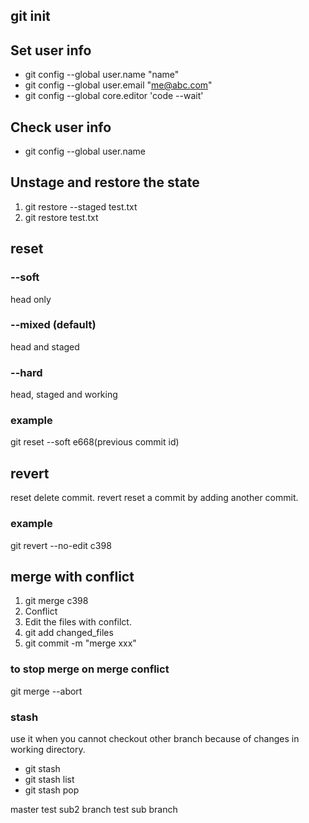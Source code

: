 ## git init

## Set user info 
- git config --global user.name "name"
- git config --global user.email "me@abc.com"
- git config --global core.editor 'code --wait'

## Check user info
- git config --global user.name

## Unstage and restore the state
1. git restore --staged test.txt
2. git restore test.txt

## reset
### --soft
head only
### --mixed (default)
head and staged
### --hard
head, staged and working
### example
git reset --soft e668(previous commit id)


## revert
reset delete commit. revert reset a commit by adding another commit.
### example
git revert --no-edit c398 

## merge with conflict
1. git merge c398
2. Conflict
3. Edit the files with confilct.
4. git add changed_files
5. git commit -m "merge xxx"

### to stop merge on merge conflict
git merge --abort


### stash
use it when you cannot checkout other branch because of changes in working directory.
- git stash
- git stash list
- git stash pop


master test
sub2 branch test
sub branch
